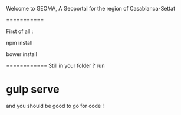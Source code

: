 Welcome to GEOMA, A Geoportal for the region of Casablanca-Settat

===========

First of all : 

npm install

bower install

============
Still in your folder ? run 

gulp serve
==========

and you should be good to go for code ! 
